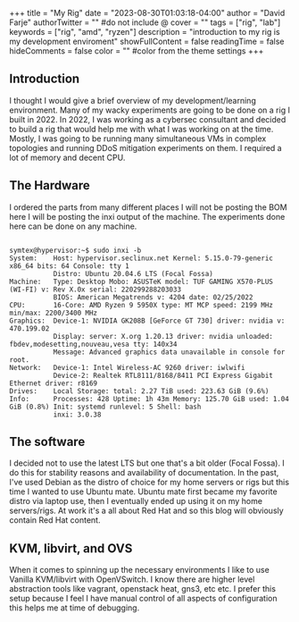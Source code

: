 +++
title = "My Rig"
date = "2023-08-30T01:03:18-04:00"
author = "David Farje"
authorTwitter = "" #do not include @
cover = ""
tags = ["rig", "lab"]
keywords = ["rig", "amd", "ryzen"]
description = "introduction to my rig is my development enviroment"
showFullContent = false
readingTime = false
hideComments = false
color = "" #color from the theme settings
+++

## Introduction

I thought I would give a brief overview of my development/learning environment.  Many of my wacky experiments are going to be done on a rig I built in 2022. In 2022, I was working as a cybersec consultant and decided to build a rig that would help me with what I was working on at the time.  Mostly, I was going to be running many simultaneous VMs in complex topologies and running DDoS mitigation experiments on them.  I required a lot of memory and decent CPU.


## The Hardware

I ordered the parts from many different places I will not be posting the BOM here I will be posting the inxi output of the machine.  The experiments done here can be done on any machine.

```shell

symtex@hypervisor:~$ sudo inxi -b
System:    Host: hypervisor.seclinux.net Kernel: 5.15.0-79-generic x86_64 bits: 64 Console: tty 1 
           Distro: Ubuntu 20.04.6 LTS (Focal Fossa) 
Machine:   Type: Desktop Mobo: ASUSTeK model: TUF GAMING X570-PLUS (WI-FI) v: Rev X.0x serial: 220299288203033 
           BIOS: American Megatrends v: 4204 date: 02/25/2022 
CPU:       16-Core: AMD Ryzen 9 5950X type: MT MCP speed: 2199 MHz min/max: 2200/3400 MHz 
Graphics:  Device-1: NVIDIA GK208B [GeForce GT 730] driver: nvidia v: 470.199.02 
           Display: server: X.org 1.20.13 driver: nvidia unloaded: fbdev,modesetting,nouveau,vesa tty: 140x34 
           Message: Advanced graphics data unavailable in console for root. 
Network:   Device-1: Intel Wireless-AC 9260 driver: iwlwifi 
           Device-2: Realtek RTL8111/8168/8411 PCI Express Gigabit Ethernet driver: r8169 
Drives:    Local Storage: total: 2.27 TiB used: 223.63 GiB (9.6%) 
Info:      Processes: 428 Uptime: 1h 43m Memory: 125.70 GiB used: 1.04 GiB (0.8%) Init: systemd runlevel: 5 Shell: bash 
           inxi: 3.0.38 

```

## The software

I decided not to use the latest LTS but one that's a bit older (Focal Fossa).  I do this for stability reasons and availability of documentation.  In the past, I've used Debian as the distro of choice for my home servers or rigs but this time I wanted to use Ubuntu mate.  Ubuntu mate first became my favorite distro via laptop use, then I eventually ended up using it on my home servers/rigs.  At work it's a all about Red Hat and so this blog will obviously contain Red Hat content.

## KVM, libvirt, and OVS

When it comes to spinning up the necessary environments I like to use Vanilla KVM/libvirt with OpenVSwitch.  I know there are higher level abstraction tools like vagrant, openstack heat, gns3, etc etc.  I prefer this setup because I feel I have manual control of all aspects of configuration this helps me at time of debugging.

